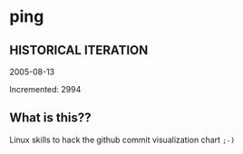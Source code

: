 # ping

## HISTORICAL ITERATION
2005-08-13

Incremented: 2994

## What is this?? 
Linux skills to hack the github commit visualization chart `;-)`
